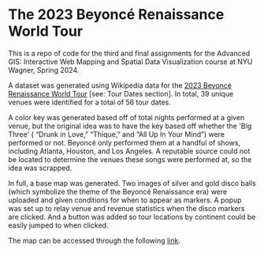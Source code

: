 # The 2023 Beyoncé Renaissance World Tour

This is a repo of code for the third and final assignments for the Advanced GIS: Interactive Web Mapping and Spatial Data Visualization course at NYU Wagner, Spring 2024.

A dataset was generated using Wikipedia data for the [2023 Beyoncé Renaissance World Tour](https://en.wikipedia.org/wiki/Renaissance_World_Tour) [see: Tour Dates section]. 
In total, 39 unique venues were identified for a total of 56 tour dates.

A color key was generated based off of total nights performed at a given venue, but the original idea was to have the key based off whether the 'Big Three' ( “Drunk in Love,” “Thique,” and “All Up In Your Mind”) were performed or not. Beyoncé only performed them at a handful of shows, including Atlanta, Houston, and Los Angeles.
A reputable source could not be located to determine the venues these songs were performed at, so the idea was scrapped.

In full, a base map was generated. Two images of silver and gold disco balls (which symbolize the theme of the Beyoncé Renaissance era) were uploaded and given conditions for when to appear as markers. A popup was set up to relay venue and revenue statistics when the disco markers are clicked. And a button was added so tour locations by continent could be easily jumped to when clicked.

The map can be accessed through the following [link](https://ceinna.github.io/beyonce-rwt-2023/).



